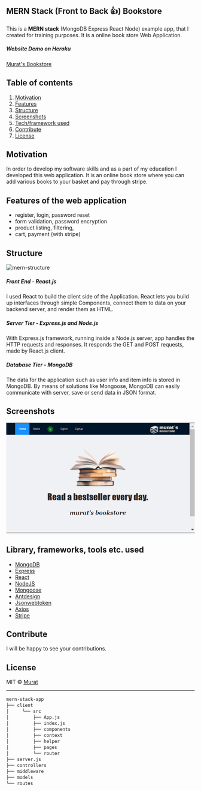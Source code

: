 ## MERN Stack (Front to Back 👍) Bookstore
This is a **MERN stack** (MongoDB Express React Node) example app, that I created for training purposes. It is a online book store Web Application.

##### Website Demo on Heroku
[Murat's Bookstore](https://node-mongo-booktest.herokuapp.com/)

## Table of contents

1. [ Motivation ](#motivation)
2. [ Features ](#features)
3. [ Structure ](#structure)
4. [ Screenshots ](#screenshots)
5. [ Tech/framework used](#framework)
6. [ Contribute ](#contribute)
7. [ License ](#license)

<a name="motivation"></a>

## Motivation
In order to develop my software skills and as a part of my education I developed this web application. It is an online book store where you can add various books to your basket and pay through stripe.

<a name="features"></a>

## Features of the web application
- register, login, password reset
- form validation, password encryption
- product listing, filtering,
- cart, payment (with stripe)

<a name="structure"></a>

## Structure

![mern-structure](https://webimages.mongodb.com/_com_assets/cms/mern-stack-b9q1kbudz0.png?auto=format%2Ccompress)

##### Front End - React.js
I used React to build the client side of the Application. React lets you build up interfaces through simple Components, connect them to data on your backend server, and render them as HTML.

##### Server Tier - Express.js and Node.js
With Express.js framework, running inside a Node.js server, app handles the HTTP requests and responses. It responds the GET and POST requests, made by React.js client.

##### Database Tier - MongoDB
The data for the application such as user info and item info is stored in MongoDB. By means of solutions like Mongoose, MongoDB can easily communicate with server, save or send data in JSON format.

<a name="screenshots"></a>

## Screenshots

![gif](Animation.gif)


<a name="framework"></a>

## Library, frameworks, tools etc. used

- [MongoDB](https://www.mongodb.com/)
- [Express](https://expressjs.com/)
- [React](https://reactjs.org/)
- [NodeJS](https://nodejs.org/)
- [Mongoose](https://mongoosejs.com/)
- [Antdesign](https://ant.design/)
- [Jsonwebtoken](https://www.npmjs.com/package/jsonwebtoken)
- [Axios](https://axios-http.com/)
- [Stripe](https://stripe.com/docs/development)


<a name="contribute"></a>

## Contribute
I will be happy to see your contributions.

<a name="license"></a>

## License

MIT © [Murat]()


---

```
mern-stack-app
├── client
│     └── src
│         ├── App.js
│         ├── index.js
│         ├── components
│         ├── context
│         ├── helper
│         ├── pages
│         └── router
├── server.js
├── controllers
├── middleware
├── models
└── routes
```



